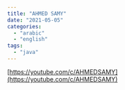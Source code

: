 ```yaml
---
title: "AHMED SAMY"
date: "2021-05-05"
categories:
  - "arabic"
  - "english"
tags:
  - "java"
---
```


[https://youtube.com/c/AHMEDSAMY](https://youtube.com/c/AHMEDSAMY)
